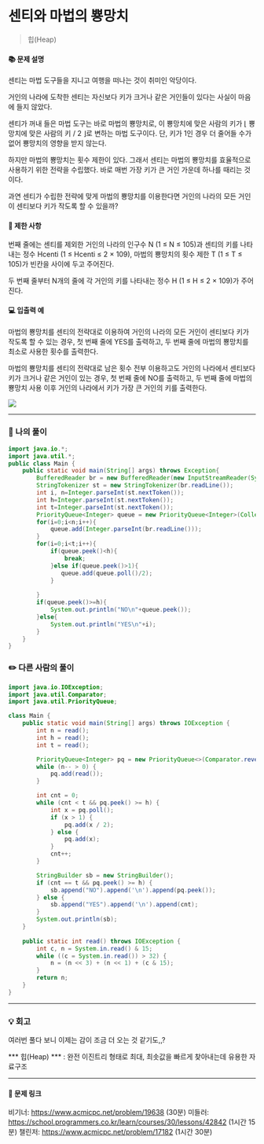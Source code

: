 
# 센티와 마법의 뿅망치
>힙(Heap)

#### 📚 문제 설명
센티는 마법 도구들을 지니고 여행을 떠나는 것이 취미인 악당이다.

거인의 나라에 도착한 센티는 자신보다 키가 크거나 같은 거인들이 있다는 사실이 마음에 들지 않았다.

센티가 꺼내 들은 마법 도구는 바로 마법의 뿅망치로, 이 뿅망치에 맞은 사람의 키가 ⌊ 뿅망치에 맞은 사람의 키 / 2 ⌋로 변하는 마법 도구이다. 단, 키가 1인 경우 더 줄어들 수가 없어 뿅망치의 영향을 받지 않는다.

하지만 마법의 뿅망치는 횟수 제한이 있다. 그래서 센티는 마법의 뿅망치를 효율적으로 사용하기 위한 전략을 수립했다. 바로 매번 가장 키가 큰 거인 가운데 하나를 때리는 것이다.

과연 센티가 수립한 전략에 맞게 마법의 뿅망치를 이용한다면 거인의 나라의 모든 거인이 센티보다 키가 작도록 할 수 있을까?


#### 📌 제한 사항 
번째 줄에는 센티를 제외한 거인의 나라의 인구수 N (1 ≤ N ≤ 105)과 센티의 키를 나타내는 정수 Hcenti (1 ≤ Hcenti ≤ 2 × 109), 마법의 뿅망치의 횟수 제한 T (1 ≤ T ≤ 105)가 빈칸을 사이에 두고 주어진다. 

두 번째 줄부터 N개의 줄에 각 거인의 키를 나타내는 정수 H (1 ≤ H ≤ 2 × 109)가 주어진다.


#### 💻 입출력 예
마법의 뿅망치를 센티의 전략대로 이용하여 거인의 나라의 모든 거인이 센티보다 키가 작도록 할 수 있는 경우, 첫 번째 줄에 YES를 출력하고, 두 번째 줄에 마법의 뿅망치를 최소로 사용한 횟수를 출력한다.

마법의 뿅망치를 센티의 전략대로 남은 횟수 전부 이용하고도 거인의 나라에서 센티보다 키가 크거나 같은 거인이 있는 경우, 첫 번째 줄에 NO를 출력하고, 두 번째 줄에 마법의 뿅망치 사용 이후 거인의 나라에서 키가 가장 큰 거인의 키를 출력한다.

![](https://velog.velcdn.com/images/uunew/post/c60a9575-3bee-421e-a92b-da5048fc865c/image.png)






---
### 📝 나의 풀이
```java
import java.io.*;
import java.util.*; 
public class Main {	
    public static void main(String[] args) throws Exception{		
        BufferedReader br = new BufferedReader(new InputStreamReader(System.in));		
        StringTokenizer st = new StringTokenizer(br.readLine());
        int i, n=Integer.parseInt(st.nextToken());
        int h=Integer.parseInt(st.nextToken());
        int t=Integer.parseInt(st.nextToken());		
        PriorityQueue<Integer> queue = new PriorityQueue<Integer>(Collections.reverseOrder());	
        for(i=0;i<n;i++){
            queue.add(Integer.parseInt(br.readLine()));
        }					
        for(i=0;i<t;i++){						
            if(queue.peek()<h){
                break;
            }else if(queue.peek()>1){
               queue.add(queue.poll()/2); 
            }				
            
        }		
        if(queue.peek()>=h){
            System.out.println("NO\n"+queue.peek());
        }else{
            System.out.println("YES\n"+i);
        }		
    }
}


```


### ✏️ 다른 사람의 풀이
```java
import java.io.IOException;
import java.util.Comparator;
import java.util.PriorityQueue;

class Main {
    public static void main(String[] args) throws IOException {
        int n = read();
        int h = read();
        int t = read();

        PriorityQueue<Integer> pq = new PriorityQueue<>(Comparator.reverseOrder());
        while (n-- > 0) {
            pq.add(read());
        }

        int cnt = 0;
        while (cnt < t && pq.peek() >= h) {
            int x = pq.poll();
            if (x > 1) {
                pq.add(x / 2);
            } else {
                pq.add(x);
            }
            cnt++;
        }

        StringBuilder sb = new StringBuilder();
        if (cnt == t && pq.peek() >= h) {
            sb.append("NO").append('\n').append(pq.peek());
        } else {
            sb.append("YES").append('\n').append(cnt);
        }
        System.out.println(sb);
    }
    
    public static int read() throws IOException {
        int c, n = System.in.read() & 15;
        while ((c = System.in.read()) > 32) {
            n = (n << 3) + (n << 1) + (c & 15);
        }
        return n;
    }
}
```

---
### 💡 회고
여러번 풀다 보니 이제는 감이 조금 더 오는 것 같기도,,?

*** 힙(Heap) ***
: 완전 이진트리 형태로 최대, 최솟값을 빠르게 찾아내는데 유용한 자료구조


---
#### 🔗 문제 링크
비기너: https://www.acmicpc.net/problem/19638 (30분)
미들러: https://school.programmers.co.kr/learn/courses/30/lessons/42842 (1시간 15분)
챌린저: https://www.acmicpc.net/problem/17182 (1시간 30분)